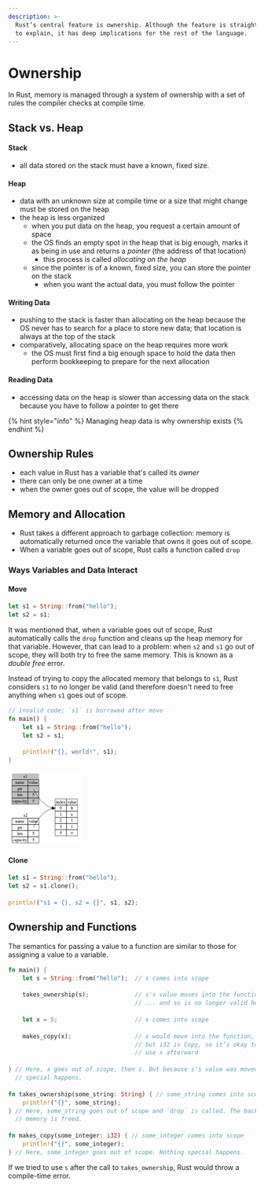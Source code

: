 ```yaml
---
description: >-
  Rust’s central feature is ownership. Although the feature is straightforward
  to explain, it has deep implications for the rest of the language.
---
```


# Ownership

In Rust, memory is managed through a system of ownership with a set of rules the compiler checks at compile time.

## Stack vs. Heap

#### Stack

* all data stored on the stack must have a known, fixed size.

#### Heap

* data with an unknown size at compile time or a size that might change must be stored on the heap
* the heap is less organized
  * when you put data on the heap, you request a certain amount of space
  * the OS finds an empty spot in the heap that is big enough, marks it as being in use and returns a _pointer_ \(the address of that location\)
    * this process is called _allocating on the heap_
  * since the pointer is of a known, fixed size, you can store the pointer on the stack
    * when you want the actual data, you must follow the pointer

#### Writing Data

* pushing to the stack is faster than allocating on the heap because the OS never has to search for a place to store new data; that location is always at the top of the stack
* comparatively, allocating space on the heap requires more work
  * the OS must first find a big enough space to hold the data then perform bookkeeping to prepare for the next allocation

#### Reading Data

* accessing data on the heap is slower than accessing data on the stack because you have to follow a pointer to get there

{% hint style="info" %}
Managing heap data is why ownership exists
{% endhint %}

## Ownership Rules

* each value in Rust has a variable that's called its _owner_
* there can only be one owner at a time
* when the owner goes out of scope, the value will be dropped

## Memory and Allocation

* Rust takes a different approach to garbage collection: memory is automatically returned once the variable that owns it goes out of scope.
* When a variable goes out of scope, Rust calls a function called `drop`

### Ways Variables and Data Interact

#### Move

```rust
let s1 = String::from("hello");
let s2 = s1;
```

It was mentioned that, when a variable goes out of scope, Rust automatically calls the `drop` function and cleans up the heap memory for that variable. However, that can lead to a problem: when `s2` and `s1` go out of scope, they will both try to free the same memory. This is known as a _double free_ error.

Instead of trying to copy the allocated memory that belongs to `s1`, Rust considers `s1` to no longer be valid \(and therefore doesn't need to free anything when `s1` goes out of scope.

```rust
// invalid code; `s1` is borrowed after move
fn main() {
    let s1 = String::from("hello");
    let s2 = s1;

    println!("{}, world!", s1);
}
```

![Representation in memory after s1 has been invalidated](../../.gitbook/assets/image%20%287%29.png)

#### Clone

```rust
let s1 = String::from("hello");
let s2 = s1.clone();

println!("s1 = {}, s2 = {}", s1, s2);
```

## Ownership and Functions

The semantics for passing a value to a function are similar to those for assigning a value to a variable.

```rust
fn main() {
    let s = String::from("hello");  // s comes into scope

    takes_ownership(s);             // s's value moves into the function...
                                    // ... and so is no longer valid here

    let x = 5;                      // x comes into scope

    makes_copy(x);                  // x would move into the function,
                                    // but i32 is Copy, so it’s okay to still
                                    // use x afterward

} // Here, x goes out of scope, then s. But because s's value was moved, nothing
  // special happens.

fn takes_ownership(some_string: String) { // some_string comes into scope
    println!("{}", some_string);
} // Here, some_string goes out of scope and `drop` is called. The backing
  // memory is freed.

fn makes_copy(some_integer: i32) { // some_integer comes into scope
    println!("{}", some_integer);
} // Here, some_integer goes out of scope. Nothing special happens.
```

If we tried to use `s` after the call to `takes_ownership`, Rust would throw a compile-time error.

